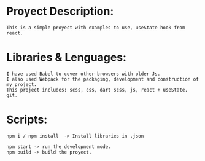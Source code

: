 
# Proyect Description:

    This is a simple proyect with examples to use, useState hook from react.

# Libraries & Lenguages:

    I have used Babel to cover other browsers with older Js.
    I also used Webpack for the packaging, development and construction of my project.
    This project includes: scss, css, dart scss, js, react + useState. git.

# Scripts:

    npm i / npm install  -> Install libraries in .json
    
    npm start -> run the development mode.
    npm build -> build the proyect.